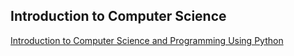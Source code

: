 ## Introduction to Computer Science
[Introduction to Computer Science and Programming Using Python](Introduction%20to%20Computer%20Science%20and%20Programming%20Using%20Python.md)